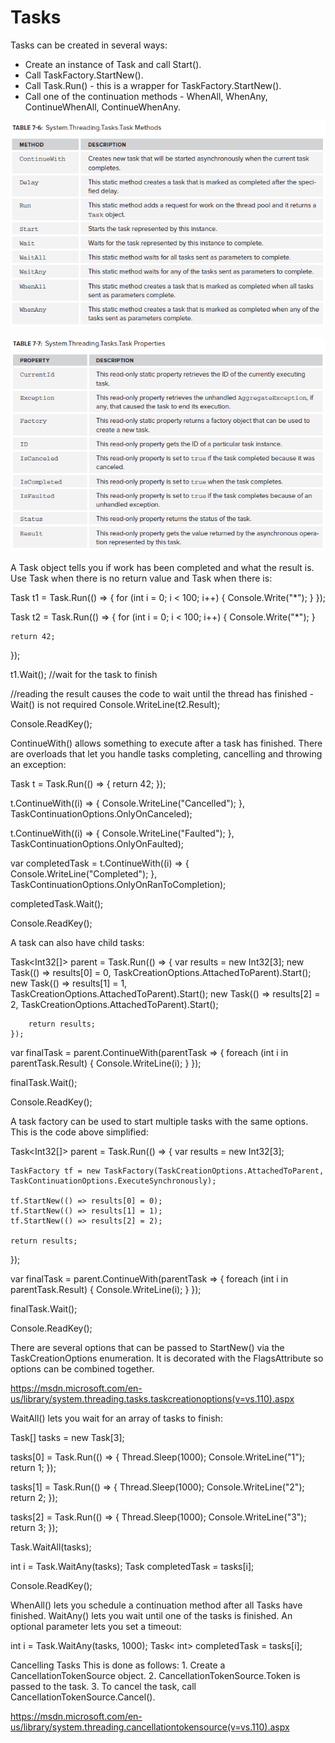 # Tasks

Tasks can be created in several ways:
- Create an instance of Task and call Start().
- Call TaskFactory.StartNew().
- Call Task.Run() - this is a wrapper for TaskFactory.StartNew().
- Call one of the continuation methods - WhenAll, WhenAny, ContinueWhenAll, ContinueWhenAny.

![Table 7-6](../media/Tasks.png)

![Table 7-7](../media/Tasks-2.png)



A Task object tells you if work has been completed and what the result is. Use Task when there is no return value and Task<T> when there is:


Task t1 = Task.Run(() =>
{
    for (int i = 0; i < 100; i++)
    {
        Console.Write("*");
    }
});

Task<int> t2 = Task.Run(() =>
{
    for (int i = 0; i < 100; i++)
    {
        Console.Write("*");
    }

    return 42;
});

t1.Wait(); //wait for the task to finish

//reading the result causes the code to wait until the thread has finished - Wait() is not required
Console.WriteLine(t2.Result);

Console.ReadKey();

ContinueWith() allows something to execute after a task has finished. There are overloads that let you handle tasks completing, cancelling and throwing an exception:


Task<int> t = Task.Run(() =>
{
    return 42;
});

t.ContinueWith((i) =>
{
    Console.WriteLine("Cancelled");
}, TaskContinuationOptions.OnlyOnCanceled);

t.ContinueWith((i) =>
{
    Console.WriteLine("Faulted");
}, TaskContinuationOptions.OnlyOnFaulted);

var completedTask = t.ContinueWith((i) =>
{
    Console.WriteLine("Completed");
}, TaskContinuationOptions.OnlyOnRanToCompletion);

completedTask.Wait();

Console.ReadKey();

A task can also have child tasks:


Task<Int32[]> parent = Task.Run(() =>
    {
        var results = new Int32[3];
        new Task(() => results[0] = 0, TaskCreationOptions.AttachedToParent).Start();
        new Task(() => results[1] = 1, TaskCreationOptions.AttachedToParent).Start();
        new Task(() => results[2] = 2, TaskCreationOptions.AttachedToParent).Start();

        return results;
    });

var finalTask = parent.ContinueWith(parentTask =>
{
    foreach (int i in parentTask.Result)
    {
        Console.WriteLine(i);
    }
});

finalTask.Wait();

Console.ReadKey();

A task factory can be used to start multiple tasks with the same options. This is the code above simplified:


Task<Int32[]> parent = Task.Run(() =>
{
    var results = new Int32[3];

    TaskFactory tf = new TaskFactory(TaskCreationOptions.AttachedToParent, TaskContinuationOptions.ExecuteSynchronously);

    tf.StartNew(() => results[0] = 0);
    tf.StartNew(() => results[1] = 1);
    tf.StartNew(() => results[2] = 2);

    return results;
});

var finalTask = parent.ContinueWith(parentTask =>
{
    foreach (int i in parentTask.Result)
    {
        Console.WriteLine(i);
    }
});

finalTask.Wait();

Console.ReadKey();



There are several options that can be passed to StartNew() via the TaskCreationOptions enumeration. It is decorated with the FlagsAttribute so options can be combined together.




https://msdn.microsoft.com/en-us/library/system.threading.tasks.taskcreationoptions(v=vs.110).aspx

WaitAll() lets you wait for an array of tasks to finish:


Task[] tasks = new Task[3];

tasks[0] = Task.Run(() =>
{
    Thread.Sleep(1000);
    Console.WriteLine("1");
    return 1;
});

tasks[1] = Task.Run(() =>
{
    Thread.Sleep(1000);
    Console.WriteLine("2");
    return 2;
});

tasks[2] = Task.Run(() =>
{
    Thread.Sleep(1000);
    Console.WriteLine("3");
    return 3;
});

Task.WaitAll(tasks);

int i = Task.WaitAny(tasks);
Task<int> completedTask = tasks[i];

Console.ReadKey();

WhenAll() lets you schedule a continuation method after all Tasks have finished. WaitAny() lets you wait until one of the tasks is finished. An optional parameter lets you set a timeout:


int i = Task.WaitAny(tasks, 1000);
Task< int> completedTask = tasks[i];


Cancelling Tasks
This is done as follows:
	1. 
Create a CancellationTokenSource object.
	2. 
CancellationTokenSource.Token is passed to the task.
	3. 
To cancel the task, call CancellationTokenSource.Cancel().



https://msdn.microsoft.com/en-us/library/system.threading.cancellationtokensource(v=vs.110).aspx

<!--stackedit_data:
eyJoaXN0b3J5IjpbLTE0NzA4MTMyMzJdfQ==
-->